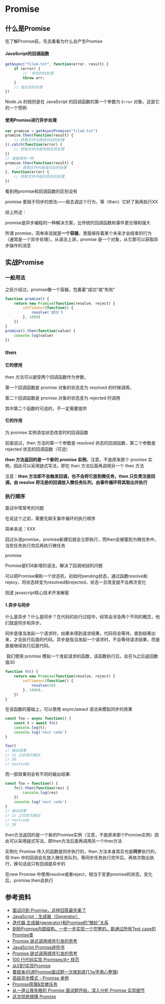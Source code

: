 # Promise 



## 什么是Promise

在了解Promise前，先去看看为什么会产生Promise

#### JavaScript的回调函数

```javascript
getAsync("fileA.txt", function(error, result) {
    if (error) {
        //  失败时的处理
        throw err;
    }
    // 成功后的处理
})
```

Node.Js 的规则是在 JavaScript 的回调函数的第一个参数为 `Error` 对象，这是它的一个惯例

#### 使用Promise进行异步处理

```javascript
var promise = getAsyncPromise("fileA.txt")
promise.then(function(result) {
    // 获取文件内容成功后的处理
}).catch(function(error) {
    // 获取文件内容失败后的处理
})
// 或者用另一种
promise.then(function(result) {
     // 获取文件内容成功后的处理
}, function(error) {
    // 获取文件内容失败后的处理
})
```

看到用promise和回调函数的区别没有

promise 更趋于同步的想法——我去调这个行为，等（then）它好了我再执行XX

综上所述：

promise是异步编程的一种解决方案，比传统的回调函数和事件更合理和强大

所谓 promise，简单来说就是**一个容器**，里面保存着某个未来才会结束的行为（通常是一个异步处理）。从语法上讲，promise 是一个对象，从它那可以获取异步操作的消息





## 实战Promise



### 一般用法

之前介绍过，promise像一个容器，包裹着“成功”或“失败”

```javascript
function promise() {
    return new Promise(function(resolve, reject) {
        setTimeout(function() {
            resolve('成功')
        }, 1000)
    })
}
promise().then(function(value) {
    console.log(value)
})
```



### then

#### 它的使用

then 方法可以接受两个回调函数作为参数，

第一个回调函数是 promise 对象的状态变为 resolved 的时候调用，

第二个回调函数是 promise 对象的状态变为 rejected 时调用

其中第二个函数时可选的，不一定需要提供

#### 它的作用

为 promise 实例添加状态改变时的回调函数

前面说过，then 方法的第一个参数是 resolved 状态的回调函数，第二个参数是 rejected 状态的回调函数（可选）

**then 方法返回的是一个新的 promise 实例**。注意，不是原来那个 promise 实例，因此可以采用链式写法，即在 then 方法后面再调用另一个 then 方法

注意：**then 方法即不会触发回调，也不会将它放到微任务，then 只负责注册回调，由 resolve 将注册的回调放入微任务队列，由事件循环将其取出并执行**



### 执行顺序

面试中常常考的问题

在说这个之前，需要先聊天事件循环的执行顺序

简单来说：XXX

回过头说promise，promise新建后就会立即执行，而then会被塞到为微任务中，当宏任务执行完后再执行微任务







promise

Promise是ES6新增的语法，解决了回调地狱的问题

可以把Promise堪称一个状态机，初始时pending状态，通过函数resolve和rejecy，将状态转变为resolved和rejected，状态一旦改变就不会再次变化









阳波 javascript核心技术开发解密

#### 1.异步与同步

​	什么是异步？什么是同步？在代码的执行过程中，经常会涉及两个不同的概念，他们就是同步和异步。

​	同步是值当发起一个请求时，如果未得到请求结果，代码将会等待，直到结果出来，才会执行后面的代码。异步是指当发起一个请求时，不会等待请求结果，而是直接继续执行后面代码。

​	我们使用 promise 模拟一个发起请求的函数，该函数执行后，会在1s之后返回数值30

```javascript
function fn() {
    return new Promise(function(resolve, reject) {
        setTimeout(function() {
            resolve(30)
        }, 1000);
    })
}
```

在该函数的基础上，可以使用 async/awaut 语法来模拟同步的效果

```javascript
const foo = async function() {
    const t = await fn()
    console.log(t);
    console.log('next code')
}

foo()
// 输出结果
// 1s 之后依次输出 
// 30 
// nextcode
```

而一部效果则会有不同的输出结果:

```javascript
const foo = function() {
    fn().then(function(res) {
        console.log(res)
    })
    console.log('next code')
}
// 输出结果
// 1s 之后依次输出 
// nextcode
// 30
```







then方法返回的是一个新的Promise实例（注意，不是原来那个Promise实例）因此可以采用链式写法，即then方法后面再调用另一个then方法



实例化 Promise 传入的函数是同步执行的，then 方法本身其实也是**同步**执行的，但 then 中的回调会先放入微任务队列，等同步任务执行完毕后，再依次取出执行，换句话说只有回调是异步的



在new Promise 中使用resolve或者reject，相当于变更promise的状态，变化后，promise.then会执行





## 参考资料

- [面试问到 Promise，这样回答最完美了](https://mp.weixin.qq.com/s?__biz=MzA4Nzg0MDM5Nw==&mid=2247484500&idx=1&sn=01d5ed1a017a09a232df19721cbbc0d4&source=41#wechat_redirect)
- [JavaScript：生成器（Generator）](https://www.jianshu.com/p/da611c080feb)
- [迭代器,生成器(generator)和Promise的“微妙”关系](https://juejin.cn/post/6844903666290262024)
- [剖析Promise内部结构，一步一步实现一个完整的、能通过所有Test case的Promise类](https://github.com/xieranmaya/blog/issues/3)
- [Promise 链式调用顺序引发的思考](https://mp.weixin.qq.com/s?__biz=MzA4ODUzNTE2Nw==&mid=2451046472&idx=1&sn=308e85ae3a92dd81c1943d12f4e9d128&chksm=87c41958b0b3904e962e6df6788ee8f66947da90066f700db0e25f59b21e12bd620121714efb&mpshare=1&scene=1&srcid=&sharer_sharetime=1571791544493&sharer_shareid=778ad5bf3b27e0078eb105d7277263f6#rd)
- [JavaScript Promise迷你书](https://www.kancloud.cn/kancloud/promises-book/44251)
- [Promise 链式调用顺序引发的思考](https://juejin.cn/post/6844903972008886279)
- [100 行代码实现 Promises/A+ 规范](https://mp.weixin.qq.com/s?__biz=MjM5MTA1MjAxMQ==&mid=2651234151&idx=1&sn=6292156c16e851d8d5f1dbccdfc82a74&chksm=bd4946e38a3ecff561bef99277e0f1ad5ec7f7014437aa100cb01e872eee80985adb04734b11&mpshare=1&scene=1&srcid=&sharer_sharetime=1570493248167&sharer_shareid=778ad5bf3b27e0078eb105d7277263f6#rd)
- [从0到1实现Promise](https://segmentfault.com/a/1190000016550260)
- [要就来45道Promise面试题一次爽到底(1.1w字用心整理)](https://mp.weixin.qq.com/s?__biz=Mzg3MTU4NTI3OA==&mid=2247488564&idx=1&sn=064273a79002be92454954f0973c86ce&source=41#wechat_redirect)
- [高级异步模式 - Promise 单例](https://mp.weixin.qq.com/s?__biz=Mzk0MDMwMzQyOA==&mid=2247490644&idx=1&sn=4caa938b2f3d123fad848c3edb0a7b28&source=41#wechat_redirect)
- [Promise原理&宏微任务](https://mp.weixin.qq.com/s/BlD9HgXM9hqRGf3Ep9UYEw)
- [从一道让我失眠的 Promise 面试题开始，深入分析 Promise 实现细节](https://juejin.cn/post/6945319439772434469)
- [这次彻底搞懂 Promise](https://mp.weixin.qq.com/s/pELnbmQkpsz2LmIQBnSeQQ)

